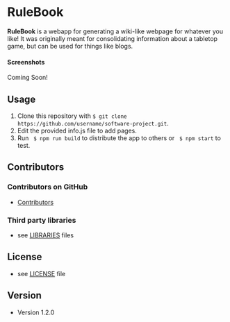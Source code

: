 RuleBook
======
**RuleBook** is a webapp for generating a wiki-like webpage for whatever you like! It was originally meant for consolidating information about a tabletop game, but can be used for things like blogs.

#### Screenshots
Coming Soon!

## Usage
1. Clone this repository with ```$ git clone https://github.com/username/software-project.git```.
1. Edit the provided info.js file to add pages.
1. Run 
``` $ npm run build```
to distribute the app to others or ``` $ npm start``` to test.

## Contributors

### Contributors on GitHub
* [Contributors](https://github.com/username/sw-name/graphs/contributors)

### Third party libraries
* see [LIBRARIES](https://github.com/Alan19/vigilant-adventure/blob/router/libraries.md) files

## License 
* see [LICENSE](https://github.com/Alan19/vigilant-adventure/blob/master/LICENSE) file

## Version 
* Version 1.2.0
